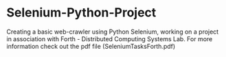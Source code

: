 # Selenium-Python-Project

Creating a basic web-crawler using Python Selenium,
working on a project in association with Forth - Distributed Computing Systems Lab.
For more information check out the pdf file (SeleniumTasksForth.pdf)
